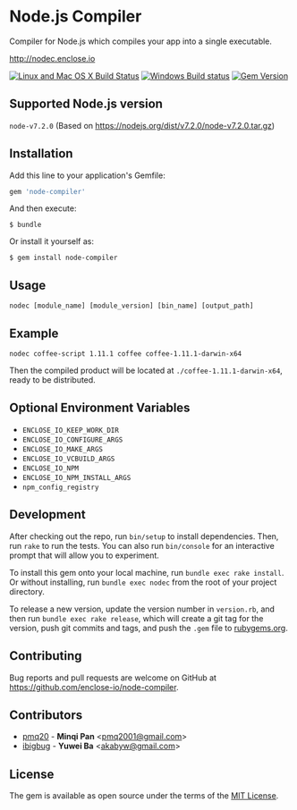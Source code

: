 # Node.js Compiler

Compiler for Node.js which compiles your app into a single executable.

http://nodec.enclose.io

[![Linux and Mac OS X Build Status](https://travis-ci.org/enclose-io/node-compiler.svg?branch=master)](https://travis-ci.org/enclose-io/node-compiler)
[![Windows Build status](https://ci.appveyor.com/api/projects/status/f4x3bq5hub3uu3ys/branch/master?svg=true)](https://ci.appveyor.com/project/pmq20/node-compiler/branch/master)
[![Gem Version](https://badge.fury.io/rb/node-compiler.svg)](https://badge.fury.io/rb/node-compiler)

## Supported Node.js version

`node-v7.2.0` (Based on https://nodejs.org/dist/v7.2.0/node-v7.2.0.tar.gz)

## Installation

Add this line to your application's Gemfile:

```ruby
gem 'node-compiler'
```

And then execute:

    $ bundle

Or install it yourself as:

    $ gem install node-compiler


## Usage

    nodec [module_name] [module_version] [bin_name] [output_path]

## Example

    nodec coffee-script 1.11.1 coffee coffee-1.11.1-darwin-x64

Then the compiled product will be located at `./coffee-1.11.1-darwin-x64`, ready to be distributed.

## Optional Environment Variables

* `ENCLOSE_IO_KEEP_WORK_DIR`
* `ENCLOSE_IO_CONFIGURE_ARGS`
* `ENCLOSE_IO_MAKE_ARGS`
* `ENCLOSE_IO_VCBUILD_ARGS`
* `ENCLOSE_IO_NPM`
* `ENCLOSE_IO_NPM_INSTALL_ARGS`
* `npm_config_registry`

## Development

After checking out the repo, run `bin/setup` to install dependencies. Then, run `rake` to run the tests. You can also run `bin/console` for an interactive prompt that will allow you to experiment.

To install this gem onto your local machine, run `bundle exec rake install`. Or without installing, run `bundle exec nodec` from the root of your project directory.

To release a new version, update the version number in `version.rb`, and then run `bundle exec rake release`, which will create a git tag for the version, push git commits and tags, and push the `.gem` file to [rubygems.org](https://rubygems.org).

## Contributing

Bug reports and pull requests are welcome on GitHub at https://github.com/enclose-io/node-compiler.

## Contributors

* [pmq20](https://github.com/pmq20) - **Minqi Pan** &lt;pmq2001@gmail.com&gt;
* [ibigbug](https://github.com/ibigbug) - **Yuwei Ba** &lt;akabyw@gmail.com&gt;

## License

The gem is available as open source under the terms of the [MIT License](http://opensource.org/licenses/MIT).
